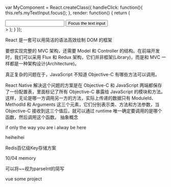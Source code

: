 

var MyComponent = React.createClass({
  handleClick: function(){
    this.refs.myTextInput.focus();
  },
  render: function() {
  return (
  <div>
    <input type="text" ref="myTextInput" />
    <input type="button" value="Focus the text input" onclick="
    {this.handleClick}" />
  </div>>
  );
  }
});


  React 是一套可以用简洁的语法高效绘制 DOM 的框架

要想实现完整的 MVC 架构，还需要 Model 和 Controller 的结构。在前端开发时，我们可以采用 Flux 和 Redux 架构，它们并非框架(Library)，而是和 MVC 一样都是一种架构设计(Architecture)。

真正复杂的问题在于，JavaScript 不知道 Objective-C 有哪些方法可以调用。

React Native 解决这个问题的方案是在 Objective-C 和 JavaScript 两端都保存了一份配置表，里面标记了所有 Objective-C 暴露给 JavaScript 的模块和方法。这样，无论是哪一方调用另一方的方法，实际上传递的数据只有 ModuleId、MethodId 和 Arguments 这三个元素，它们分别表示类、方法和方法参数，当 Objective-C 接收到这三个值后，就可以通过 runtime 唯一确定要调用的是哪个函数，然后调用这个函数。   抽象概念



if only the way you are i alway be here

heiheihei 


Redis百亿级Key存储方案

 10/04 memory

 可以将~~视为parseInt的简写

vue some project


